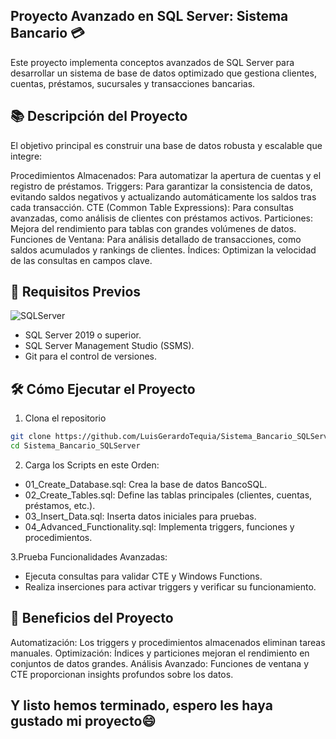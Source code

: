 Proyecto Avanzado en SQL Server: Sistema Bancario 💳
---
Este proyecto implementa conceptos avanzados de SQL Server para desarrollar un sistema de base de datos optimizado que gestiona clientes, cuentas, préstamos, sucursales y transacciones bancarias.

📚 Descripción del Proyecto
---
El objetivo principal es construir una base de datos robusta y escalable que integre:

Procedimientos Almacenados: Para automatizar la apertura de cuentas y el registro de préstamos.
Triggers: Para garantizar la consistencia de datos, evitando saldos negativos y actualizando automáticamente los saldos tras cada transacción.
CTE (Common Table Expressions): Para consultas avanzadas, como análisis de clientes con préstamos activos.
Particiones: Mejora del rendimiento para tablas con grandes volúmenes de datos.
Funciones de Ventana: Para análisis detallado de transacciones, como saldos acumulados y rankings de clientes.
Índices: Optimizan la velocidad de las consultas en campos clave.


🔧 Requisitos Previos
---
![SQLServer](https://github.com/user-attachments/assets/e606730a-4003-4bfc-9ced-faa720a87c93)

- SQL Server 2019 o superior.
- SQL Server Management Studio (SSMS).
- Git para el control de versiones.

🛠 Cómo Ejecutar el Proyecto
----
1. Clona el repositorio 
```bash
git clone https://github.com/LuisGerardoTequia/Sistema_Bancario_SQLServer.git  
cd Sistema_Bancario_SQLServer  
```

2. Carga los Scripts en este Orden:

- 01_Create_Database.sql: Crea la base de datos BancoSQL.
- 02_Create_Tables.sql: Define las tablas principales (clientes, cuentas, préstamos, etc.).
- 03_Insert_Data.sql: Inserta datos iniciales para pruebas.
- 04_Advanced_Functionality.sql: Implementa triggers, funciones y procedimientos.
  
3.Prueba Funcionalidades Avanzadas:
- Ejecuta consultas para validar CTE y Windows Functions.
- Realiza inserciones para activar triggers y verificar su funcionamiento.

🌟 Beneficios del Proyecto
---
Automatización: Los triggers y procedimientos almacenados eliminan tareas manuales.
Optimización: Índices y particiones mejoran el rendimiento en conjuntos de datos grandes.
Análisis Avanzado: Funciones de ventana y CTE proporcionan insights profundos sobre los datos.

Y listo hemos terminado, espero les haya gustado mi proyecto😄
---
